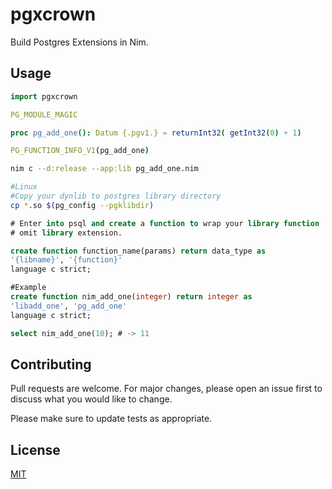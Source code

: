 # pgxcrown

Build Postgres Extensions in Nim.

## Usage

```nim
import pgxcrown

PG_MODULE_MAGIC

proc pg_add_one(): Datum {.pgv1.} = returnInt32( getInt32(0) + 1)

PG_FUNCTION_INFO_V1(pg_add_one)
```

```bash
nim c --d:release --app:lib pg_add_one.nim

#Linux
#Copy your dynlib to postgres library directory
cp *.so $(pg_config --pgklibdir)
```

```sql
# Enter into psql and create a function to wrap your library function
# omit library extension.

create function function_name(params) return data_type as
'{libname}', '{function}'
language c strict;

#Example
create function nim_add_one(integer) return integer as
'libadd_one', 'pg_add_one'
language c strict;

select nim_add_one(10); # -> 11

```

## Contributing
Pull requests are welcome. For major changes, please open an issue first to discuss what you would like to change.

Please make sure to update tests as appropriate.

## License
[MIT](https://choosealicense.com/licenses/mit/)
